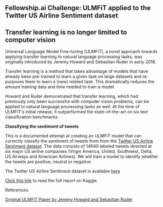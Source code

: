 ## Fellowship.ai Challenge: ULMFiT applied to the Twitter US Airline Sentiment dataset

## Transfer learning is no longer limited to computer vision

Universal Language Model Fine-tuning (ULMFiT), a novel approach towards applying transfer learning to natural language processing tasks, was originally introduced by Jeremy Howard and Sebastian Ruder in early 2018.  

Transfer learning is a method that takes advantage of models that have already been pre-trained to learn a given task on large datasets and re-purposes them to learn a (new) related task. This dramatically reduces the amount training data and time needed to train a model.

Howard and Ruder demonstrated that transfer learning, which had previously only been successful with computer vision problems, can be applied to natural language processing tasks as well. At the time of ULMFiT's initial release, it outperformed the state-of-the-art on six text classification benchmarks. 

<strong>Classifying the sentiment of tweets</strong>

This is a documented attempt at creating an ULMFiT model that can correctly classify the sentiment of tweets from from the [Twitter US Airline Sentiment dataset](https://www.kaggle.com/crowdflower/twitter-airline-sentiment). The data consists of 14640 labeled tweets directed at six major US airline companies (Virgin America, United, Southwest, Delta, US Airways and American Airlines). We will train a model to identify whether the tweets are positive, neutral or negative. 

The Twitter US Airline Sentiment dataset is available [here](https://www.kaggle.com/crowdflower/twitter-airline-sentiment)

[Click this link](https://www.kaggle.com/marklv/fellowship-challenge) to read the full report on Kaggle.

References:

[Original ULMFiT Paper by Jeremy Howard and Sebastian Ruder](https://arxiv.org/abs/1801.06146)
